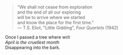 >"We shall not cease from exploration<br/>
>and the end of all our exploring<br/>
>will be to arrive where we started<br/>
>and know the place for the first time."<br/>
>— T.S. Eliot, "Little Gidding", *Four Quartets* (1942)<br/>


Once I passed a tree where writ<br/>
*April is the cruellest month*<br/>
Disappearing into the bark.<br/>

